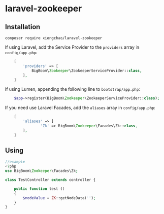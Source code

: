 # laravel-zookeeper

## Installation

`composer require xiongchao/laravel-zookeeper`

If using Laravel, add the Service Provider to the `providers` array in `config/app.php`:
``` php
    [
        'providers' => [
            BigBoom\Zookeeper\ZookeeperServiceProvider::class,
        ],   
    ]
```

If using Lumen, appending the following line to `bootstrap/app.php`:

``` php
    $app->register(BigBoom\Zookeeper\ZookeeperServiceProvider::class);
```

If you need use Laravel Facades, add the `aliases` array in `config/app.php`:
``` php
    [
        'aliases' => [
                'Zk' => BigBoom\Zookeeper\Facades\Zk::class,
        ],
    ]
```

## Using
```php
//example
<?php
use BigBoom\Zookeeper\Facades\Zk;

class TestController extends controller {

    public function test ()
    {
        $nodeValue = ZK::getNodeData('');
    }
}

```


